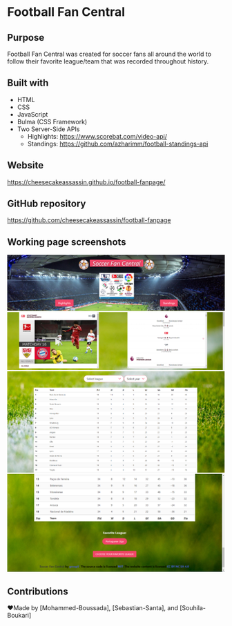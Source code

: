 # Football Fan Central

## Purpose
Football Fan Central was created for soccer fans all around the world to follow their favorite league/team that was recorded throughout history.


## Built with
* HTML
* CSS
* JavaScript
* Bulma (CSS Framework)
* Two Server-Side APIs
  * Highlights: https://www.scorebat.com/video-api/
  * Standings: https://github.com/azharimm/football-standings-api


## Website 
https://cheesecakeassassin.github.io/football-fanpage/

## GitHub repository 
https://github.com/cheesecakeassassin/football-fanpage


## Working page screenshots 
<img src="./assets/images/firstscreenshot.png">
<img src="./assets/images/secondScreenshot.png">
<img src="./assets/images/thirdScreenshot.png">
<img src="./assets/images/fourthScreenshot.png">


## Contributions
❤️Made by [Mohammed-Boussada], [Sebastian-Santa], and [Souhila-Boukari]
